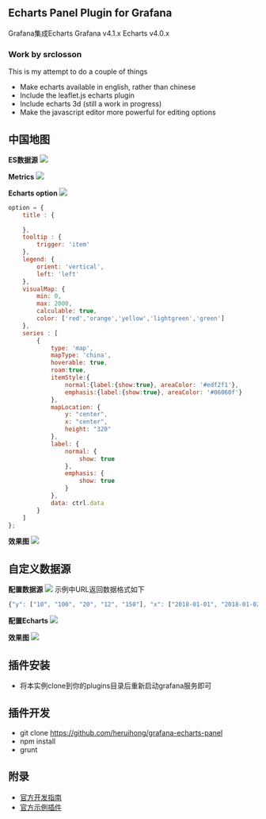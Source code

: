 ## Echarts Panel Plugin for Grafana

Grafana集成Echarts
Grafana v4.1.x 
Echarts v4.0.x

### Work by srclosson
This is my attempt to do a couple of things
- Make echarts available in english, rather than chinese
- Include the leaflet.js echarts plugin
- Include echarts 3d (still a work in progress)
- Make the javascript editor more powerful for editing options

## 中国地图
**ES数据源**
![ ](./src/imgs/chinamap-es.png)

**Metrics**
![ ](./src/imgs/metrics.png)

**Echarts option**
![ ](./src/imgs/map_option.png)
```javascript
option = {
	title : {
	
	},
	tooltip : {
		trigger: 'item'
	},
	legend: {
		orient: 'vertical',
		left: 'left'
	},
	visualMap: {
		min: 0,
		max: 2000,         
		calculable: true,
		color: ['red','orange','yellow','lightgreen','green']
	},
	series : [
		{
			type: 'map',
			mapType: 'china',
			hoverable: true,
			roam:true,
			itemStyle:{
				normal:{label:{show:true}, areaColor: '#edf2f1'},
				emphasis:{label:{show:true}, areaColor: '#06060f'}
			},
			mapLocation: {
				y: "center",
				x: "center",
				height: "320"
			},
			label: {
				normal: {
					show: true
				},
				emphasis: {
					show: true
				}
			},
			data: ctrl.data
		}
	]
};
```
**效果图**
![ ](./src/imgs/chinamap.png)


## 自定义数据源
**配置数据源**
![ ](./src/imgs/cdata.png)
示例中URL返回数据格式如下
```javascript
{"y": ["10", "100", "20", "12", "150"], "x": ["2018-01-01", "2018-01-02", "2018-01-03", "2018-01-04", "2018-01-05"]}
```

**配置Echarts**
![ ](./src/imgs/line_option.png)

**效果图**
![ ](./src/imgs/cdata_ret.png)


## 插件安装
- 将本实例clone到你的plugins目录后重新启动grafana服务即可


## 插件开发
- git clone https://github.com/heruihong/grafana-echarts-panel
- npm install 
- grunt


## 附录
- [官方开发指南](http://docs.grafana.org/plugins/developing/development/)
- [官方示例插件](https://github.com/grafana/piechart-panel)